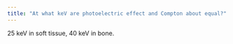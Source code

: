 ```yaml
---
title: "At what keV are photoelectric effect and Compton about equal?"
---
```

25 keV in soft tissue,
40 keV in bone.

